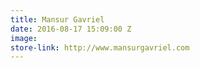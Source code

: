 ```yaml
---
title: Mansur Gavriel
date: 2016-08-17 15:09:00 Z
image: 
store-link: http://www.mansurgavriel.com
---
```



